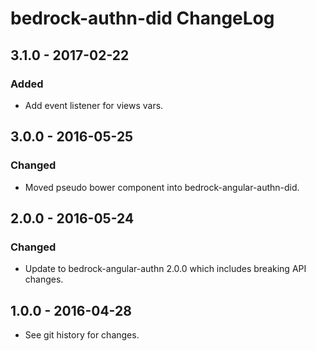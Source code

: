 # bedrock-authn-did ChangeLog

## 3.1.0 - 2017-02-22

### Added
- Add event listener for views vars.

## 3.0.0 - 2016-05-25

### Changed
- Moved pseudo bower component into bedrock-angular-authn-did.

## 2.0.0 - 2016-05-24

### Changed
- Update to bedrock-angular-authn 2.0.0 which includes breaking API changes.

## 1.0.0 - 2016-04-28

- See git history for changes.
